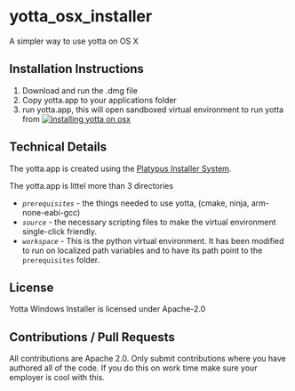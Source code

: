# yotta_osx_installer
A simpler way to use yotta on OS X

## Installation Instructions
1. Download and run the .dmg file
2. Copy yotta.app to your applications folder
3. run yotta.app, this will open sandboxed virtual environment to run yotta from
[![installing yotta on osx](http://i.ytimg.com/vi/U-9P3EBk3Sw/mqdefault.jpg)](http://www.youtube.com/watch?v=U-9P3EBk3Sw)


## Technical Details
The yotta.app is created using the [Platypus Installer System](http://sveinbjorn.org/platypus/). 

The yotta.app is littel more than 3 directories
* *`prerequisites`* - the things needed to use yotta, (cmake, ninja, arm-none-eabi-gcc)
* *`source`* - the necessary scripting files to make the virtual environment single-click friendly.
* *`workspace`* - This is the python virtual environment. It has been modified to run on localized path variables and to have its path point to the `prerequisites` folder.

## License
Yotta Windows Installer is licensed under Apache-2.0

## Contributions / Pull Requests
All contributions are Apache 2.0. Only submit contributions where you have authored all of the code. If you do this on work time make sure your employer is cool with this.
